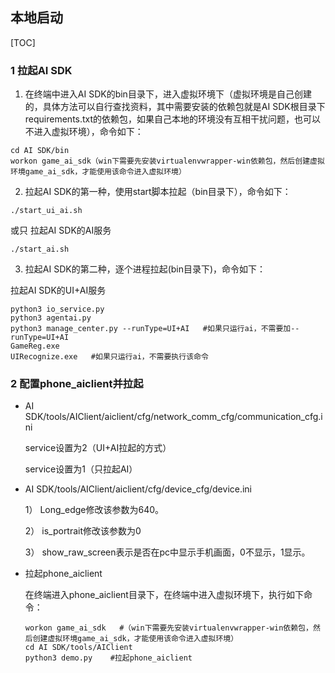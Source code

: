 ## 本地启动

[TOC]

### 1  拉起AI SDK

1)  在终端中进入AI SDK的bin目录下，进入虚拟环境下（虚拟环境是自己创建的，具体方法可以自行查找资料，其中需要安装的依赖包就是AI SDK根目录下requirements.txt的依赖包，如果自己本地的环境没有互相干扰问题，也可以不进入虚拟环境），命令如下：

```
cd AI SDK/bin
workon game_ai_sdk（win下需要先安装virtualenvwrapper-win依赖包，然后创建虚拟环境game_ai_sdk，才能使用该命令进入虚拟环境）
```

2) 拉起AI SDK的第一种，使用start脚本拉起（bin目录下），命令如下：

`./start_ui_ai.sh`

或只 拉起AI SDK的AI服务

`./start_ai.sh`  

3)  拉起AI SDK的第二种，逐个进程拉起(bin目录下)，命令如下：

拉起AI SDK的UI+AI服务

```
python3 io_service.py
python3 agentai.py
python3 manage_center.py --runType=UI+AI   #如果只运行ai，不需要加--runType=UI+AI
GameReg.exe
UIRecognize.exe   #如果只运行ai，不需要执行该命令
```



### 2  配置phone_aiclient并拉起

- AI SDK/tools/AIClient/aiclient/cfg/network_comm_cfg/communication_cfg.ini

  service设置为2（UI+AI拉起的方式）

  service设置为1（只拉起AI）

- AI SDK/tools/AIClient/aiclient/cfg/device_cfg/device.ini

  1） Long_edge修改该参数为640。

  2） is_portrait修改该参数为0

  3） show_raw_screen表示是否在pc中显示手机画面，0不显示，1显示。

- 拉起phone_aiclient

  在终端进入phone_aiclient目录下，在终端中进入虚拟环境下，执行如下命令：

  ```
  workon game_ai_sdk   #（win下需要先安装virtualenvwrapper-win依赖包，然后创建虚拟环境game_ai_sdk，才能使用该命令进入虚拟环境）
  cd AI SDK/tools/AIClient
  python3 demo.py    #拉起phone_aiclient
  ```